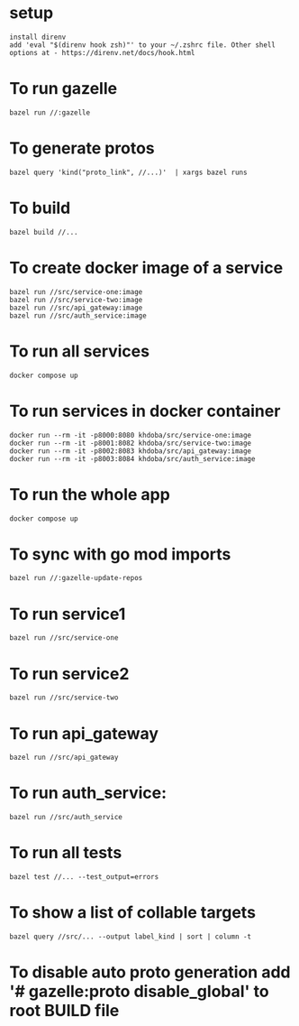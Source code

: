 # setup
    install direnv
    add 'eval "$(direnv hook zsh)"' to your ~/.zshrc file. Other shell options at - https://direnv.net/docs/hook.html


# To run gazelle
    bazel run //:gazelle

# To generate protos
    bazel query 'kind("proto_link", //...)'  | xargs bazel runs

# To build
    bazel build //...

# To create docker image of a service
    bazel run //src/service-one:image
    bazel run //src/service-two:image
    bazel run //src/api_gateway:image
    bazel run //src/auth_service:image    

# To run all services
    docker compose up

# To run services in docker container
    docker run --rm -it -p8000:8080 khdoba/src/service-one:image   
    docker run --rm -it -p8001:8082 khdoba/src/service-two:image
    docker run --rm -it -p8002:8083 khdoba/src/api_gateway:image
    docker run --rm -it -p8003:8084 khdoba/src/auth_service:image   

# To run the whole app
    docker compose up
    
# To sync with go mod imports
    bazel run //:gazelle-update-repos

# To run service1
    bazel run //src/service-one

# To run service2
    bazel run //src/service-two 

# To run api_gateway
    bazel run //src/api_gateway

# To run auth_service:
    bazel run //src/auth_service 


# To run all tests
    bazel test //... --test_output=errors  

# To show a list of collable targets
    bazel query //src/... --output label_kind | sort | column -t




# To disable auto proto generation add '# gazelle:proto disable_global' to root BUILD file